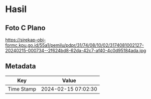 # Hasil

## Foto C Plano

https://sirekap-obj-formc.kpu.go.id/55a1/pemilu/pdpr/31/74/08/10/02/3174081002127-20240215-000734--2f624bd8-62da-42c7-af40-4c0d95184ada.jpg


## Metadata

| Key        | Value               |
| ---------- | ------------------- |
| Time Stamp | 2024-02-15 07:02:30 |



